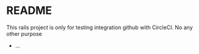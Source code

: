 # README

This rails project is only for testing integration github with CircleCI. No any other purpose
* ...
